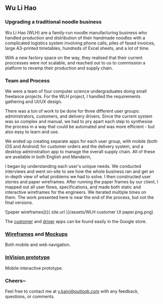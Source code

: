 ## Wu Li Hao

### Upgrading a traditional noodle business

Wu Li Hao (WLH) are a family-run noodle manufacturing business who handled production and distribution of their handmade noodles with a complicated logistics system involving phone calls, piles of faxed invoices, large A3-printed timetables, hundreds of Excel sheets, and a *lot* of time.

With a new factory space on the way, they realised that their current proccesses were not scalable, and reached out to us to commission a platform to revamp their production and supply chain.

### Team and Process

We were a team of four computer science undergraduates doing small freelance projects. For the WLH project, I handled the requirements gathering and UI/UX design. 

There was a ton of work to be done for three different user groups: administrators, customers, and delivery drivers. Since the current system was so complex and manual, we had to pry apart each step to synthesise the process in a way that could be automated and was more efficient - but also easy to learn and use.

We ended up creating separate apps for each user group, with mobile (both iOS and Android) for customer orders and the delivery system, and a desktop adminstration app to manage the overall supply chain. All of these are available in both English and Mandarin,

I began by understanding each user's unique needs. We conducted interviews and went on-site to see how the whole business ran and get an in-depth view of what problems we had to solve. I then constructed user stories and paper wireframes. After running the paper frames by our client, I mapped out all user flows, specifications, and made both static and interactive wireframes for the engineers. We iterated multiple times on them. The work presented here is near the end of the process, but not the final versions.

![paper wireframes]({{ site.url }}/assets/WLH customer UI paper.png.png)

The [customer](https://play.google.com/store/apps/details?id=com.wlhtest) and [driver](https://play.google.com/store/apps/details?id=com.wlhdriver) apps can be found easily in the Google store.

### [Wireframes](https://drive.google.com/file/d/0B-EC9yTYBQmjVVpPczk0SkJlQ0k/view?usp=sharing) and [Mockups](https://drive.google.com/file/d/0B-EC9yTYBQmjQ29jXzF3ZzdoU2c/view?usp=sharing)
Both mobile and web navigation.

### [InVision prototype](https://invis.io/HEBDTK66V)
Mobile interactive prototype.

### Cheers~

Feel free to contact me at y.kaiyi@outlook.com with any feedback, questions, or comments.
